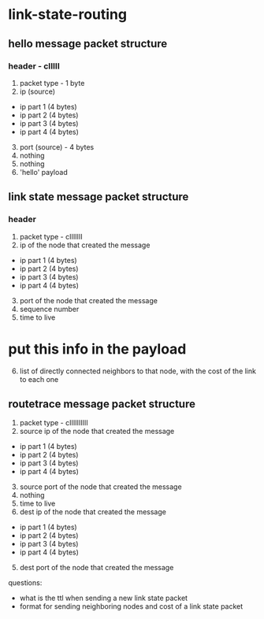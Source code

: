 # link-state-routing

## hello message packet structure

### header - cIIIII
1) packet type - 1 byte
2) ip (source)
- ip part 1 (4 bytes) 
- ip part 2 (4 bytes)
- ip part 3 (4 bytes)
- ip part 4 (4 bytes)
3) port (source) - 4 bytes
4) nothing
5) nothing
6) 'hello' payload

## link state message packet structure

### header
1) packet type - cIIIIIII
2) ip of the node that created the message
- ip part 1 (4 bytes) 
- ip part 2 (4 bytes)
- ip part 3 (4 bytes)
- ip part 4 (4 bytes)
3) port of the node that created the message
4) sequence number
5) time to live
# put this info in the payload
6) list of directly connected neighbors to that node, with the cost of the link to each one

## routetrace message packet structure
1) packet type - cIIIIIIIIII
2) source ip of the node that created the message
- ip part 1 (4 bytes) 
- ip part 2 (4 bytes)
- ip part 3 (4 bytes)
- ip part 4 (4 bytes) 
3) source port of the node that created the message
4) nothing
5) time to live
4) dest ip of the node that created the message
- ip part 1 (4 bytes) 
- ip part 2 (4 bytes)
- ip part 3 (4 bytes)
- ip part 4 (4 bytes) 
5) dest port of the node that created the message

questions:
- what is the ttl when sending a new link state packet
- format for sending neighboring nodes and cost of a link state packet
